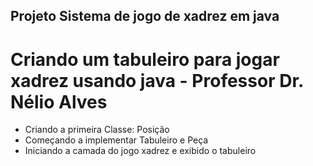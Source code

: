## Projeto Sistema de jogo de xadrez em java

# Criando um tabuleiro para jogar xadrez usando java - Professor Dr. Nélio Alves

- Criando a primeira Classe: Posição
- Começando a implementar Tabuleiro e Peça
- Iniciando a camada do jogo xadrez e exibido o tabuleiro
